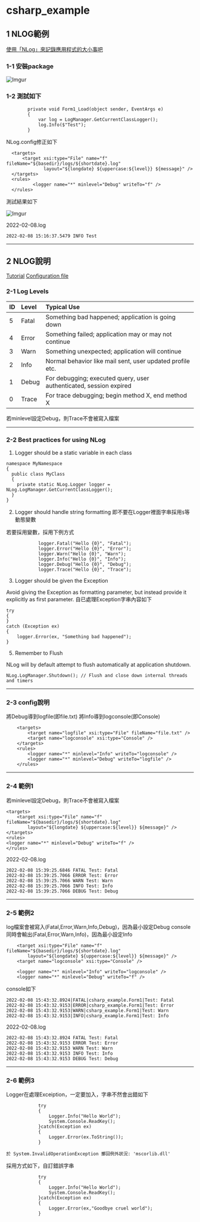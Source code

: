 # csharp_example

## 1 NLOG範例

[使用「NLog」來記錄應用程式的大小事吧][3]

### 1-1 安裝package

![Imgur](https://i.imgur.com/hnBF3tc.png)


### 1-2 測試如下

```
        private void Form1_Load(object sender, EventArgs e)
        {
            var log = LogManager.GetCurrentClassLogger();
            log.Info($"Test");
        }
```        

NLog.config修正如下
```
  <targets>
	  <target xsi:type="File" name="f" fileName="${basedir}/logs/${shortdate}.log"
			  layout="${longdate} ${uppercase:${level}} ${message}" />
  </targets>
  <rules>
      	  <logger name="*" minlevel="Debug" writeTo="f" />
  </rules>
```

測試結果如下

![Imgur](https://i.imgur.com/LUxkX5G.png)

2022-02-08.log
```
2022-02-08 15:16:37.5479 INFO Test
```

--------------

## 2 NLOG說明

[Tutorial][1]
[Configuration file][2]

### 2-1 Log Levels

| ID |Level | Typical Use |
|:----|:-----|:------------|
| 5 | Fatal | Something bad happened; application is going down |
| 4 | Error | Something failed; application may or may not continue |
| 3 | Warn  | Something unexpected; application will continue |
| 2 | Info  | Normal behavior like mail sent, user updated profile etc. |
| 1 | Debug | For debugging; executed query, user authenticated, session expired |
| 0 | Trace | For trace debugging; begin method X, end method X |


若minlevel設定Debug，則Trace不會被寫入檔案


------------

### 2-2 Best practices for using NLog

1. Logger should be a static variable in each class

```
namespace MyNamespace
{
  public class MyClass
  {
    private static NLog.Logger logger = NLog.LogManager.GetCurrentClassLogger();
  }
}
```

2. Logger should handle string formatting
即不要在Logger裡面字串採用```$```等動態變數

若要採用變數，採用下例方式
```
            logger.Fatal("Hello {0}", "Fatal");
            logger.Error("Hello {0}", "Error");
            logger.Warn("Hello {0}", "Warn");
            logger.Info("Hello {0}", "Info");
            logger.Debug("Hello {0}", "Debug");
            logger.Trace("Hello {0}", "Trace");
```

3. Logger should be given the Exception

Avoid giving the Exception as formatting parameter, but instead provide it explicitly as first parameter.
自已處理Exception字串內容如下

```
try
{
}
catch (Exception ex)
{
    logger.Error(ex, "Something bad happened");
}
```

5. Remember to Flush

NLog will by default attempt to flush automatically at application shutdown.

```
NLog.LogManager.Shutdown(); // Flush and close down internal threads and timers
```

---------


### 2-3 config說明

將Debug導到logfile(即file.txt)
將Info導到logconsole(即Console)

```
    <targets>
        <target name="logfile" xsi:type="File" fileName="file.txt" />
        <target name="logconsole" xsi:type="Console" />
    </targets>
    <rules>
        <logger name="*" minlevel="Info" writeTo="logconsole" />
        <logger name="*" minlevel="Debug" writeTo="logfile" />
    </rules>
```

------


### 2-4 範例1

若minlevel設定Debug，則Trace不會被寫入檔案

```
<targets>
    <target xsi:type="File" name="f" fileName="${basedir}/logs/${shortdate}.log"
        layout="${longdate} ${uppercase:${level}} ${message}" />
</targets>
<rules>
<logger name="*" minlevel="Debug" writeTo="f" />
</rules>
```


2022-02-08.log
```
2022-02-08 15:39:25.6846 FATAL Test: Fatal
2022-02-08 15:39:25.7066 ERROR Test: Error
2022-02-08 15:39:25.7066 WARN Test: Warn
2022-02-08 15:39:25.7066 INFO Test: Info
2022-02-08 15:39:25.7066 DEBUG Test: Debug
```

---------

### 2-5 範例2

log檔案會被寫入(Fatal,Error,Warn,Info,Debug)，因為最小設定Debug
console同時會輸出(Fatal,Error,Warn,Info)，因為最小設定Info


```
    <target xsi:type="File" name="f" fileName="${basedir}/logs/${shortdate}.log"
        layout="${longdate} ${uppercase:${level}} ${message}" />
    <target name="logconsole" xsi:type="Console" />

    <logger name="*" minlevel="Info" writeTo="logconsole" />
    <logger name="*" minlevel="Debug" writeTo="f" />    
```


console如下
```
2022-02-08 15:43:32.8924|FATAL|csharp_example.Form1|Test: Fatal
2022-02-08 15:43:32.9153|ERROR|csharp_example.Form1|Test: Error
2022-02-08 15:43:32.9153|WARN|csharp_example.Form1|Test: Warn
2022-02-08 15:43:32.9153|INFO|csharp_example.Form1|Test: Info
```

2022-02-08.log
```
2022-02-08 15:43:32.8924 FATAL Test: Fatal
2022-02-08 15:43:32.9153 ERROR Test: Error
2022-02-08 15:43:32.9153 WARN Test: Warn
2022-02-08 15:43:32.9153 INFO Test: Info
2022-02-08 15:43:32.9153 DEBUG Test: Debug
```

-------

### 2-6 範例3

Logger在處理Exceiption，一定要加入，字串不然會出錯如下

```
            try
            {
                Logger.Info("Hello World");
                System.Console.ReadKey();
            }catch(Exception ex)
            {
                Logger.Error(ex.ToString());
            }

於 System.InvalidOperationException 擲回例外狀況: 'mscorlib.dll'            
```

採用方式如下，自訂錯誤字串
```
            try
            {
                Logger.Info("Hello World");
                System.Console.ReadKey();
            }catch(Exception ex)
            {
                Logger.Error(ex,"Goodbye cruel world");
            }
```            

[1]:https://github.com/NLog/NLog/wiki/Tutorial
[2]:https://github.com/NLog/NLog/wiki/Configuration-file#log-levels

[3]:https://weitechshare.blogspot.com/2020/12/nlog.html